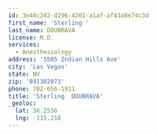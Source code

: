 ```yaml
---
id: 3e46c242-d296-4201-a1af-af43a8e74c3d
first_name: 'Sterling '
last_name: DOUBRAVA
license: M.D.
services:
  - Anesthesiology
address: '5505 Indian Hills Ave'
city: 'Las Vegas'
state: NV
zip: '891302073'
phone: 702-656-1911
title: 'Sterling  DOUBRAVA'
_geoloc:
  lat: 36.2556
  lng: -115.218
---
```

